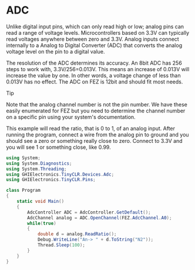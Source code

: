 # ADC

Unlike digital input pins, which can only read high or low; analog pins can read a range of voltage levels.  Microcontrollers based on 3.3V can typically read voltages anywhere between zero and 3.3V. Analog inputs connect internally to a Analog to Digital Converter (ADC) that converts the analog voltage level on the pin to a digital value.

The resolution of the ADC determines its accuracy. An 8bit ADC has 256 steps to work with, 3.3V/256=0.013V. This means an increase of 0.013V will increase the value by one. In other words, a voltage change of less than 0.013V has no effect. The ADC on FEZ is 12bit and should fit most needs.

> [!Tip]
> Note that the analog channel number is not the pin number. We have these easily enumerated for FEZ but you need to determine the channel number on a specific pin using your system's documentation.

This example will read the ratio, that is 0 to 1, of an analog input. After running the program, connect a wire from the analog pin to ground and you should see a zero or something really close to zero. Connect to 3.3V and you will see 1 or something close, like 0.99.

```csharp
using System;
using System.Diagnostics;
using System.Threading;
using GHIElectronics.TinyCLR.Devices.Adc;
using GHIElectronics.TinyCLR.Pins;

class Program
{
    static void Main()
    {
        AdcController ADC = AdcController.GetDefault();
        AdcChannel analog = ADC.OpenChannel(FEZ.AdcChannel.A0);
        while(true)
        {
            double d = analog.ReadRatio();
            Debug.WriteLine("An-> " + d.ToString("N2"));
            Thread.Sleep(100);
        }
    }
}   
```
